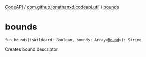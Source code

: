 [CodeAPI](../index.md) / [com.github.jonathanxd.codeapi.util](index.md) / [bounds](.)

# bounds

`fun bounds(isWildcard: Boolean, bounds: Array<`[`Bound`](../com.github.jonathanxd.codeapi.type/-generic-type/-bound/index.md)`>): String`

Creates bound descriptor

